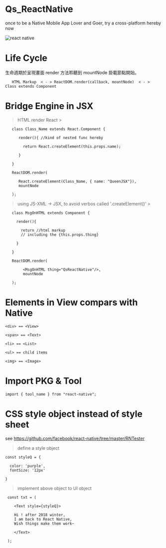 # Qs_ReactNative
once to be a Native Mobile App Lover and Goer, try a cross-platform hereby now

![react native](https://vincent.fishboneapps.com/images/learning/reactNative/reactnativeday7.png)

# Life Cycle


生命週期於呈現畫面 render 方法聆聽到 mountNode 掛載節點開始。
                          
 
       HTML Markup  < - > ReactDOM.render(callback, mountNode)  < - >  Class extends Component
       

# Bridge Engine in JSX

> HTML render React >

       class Class_Name extends React.Component {
       
          render(){ //kind of nested func hereby
          
            return React.createElement(this.props.name);
          
          }
       
       }
       
       ReactDOM.render(
       
          React.createElement(Class_Name, { name: "QueenJSX"}),
          mountNode
        
       );

> using JS-XML -> JSX, to avoid verbos called '.createElement()' >

       class MsgOnHTML extends Component {
       
         render(){
         
           return //html markup 
           // including the {this.props.thing}
         
         }
       
       }
       
       ReactDOM.render(
       
            <MsgOnHTML thing="QsReactNative"/>,
            mountNode
       
       );
       
# Elements in View compars with Native

    <div> == <View>

    <span> == <Text>

    <li> == <List>

    <ul> == child items

    <img> == <Image>
 
# Import PKG & Tool

    import { tool_name } from "react-native";
    
# CSS style object instead of style sheet

see <https://github.com/facebook/react-native/tree/master/RNTester>

> define a style object

    const styleQ = {
    
      color: 'purple',
      fontSize: '12px'
    
    }

> implement above object to UI object

     const txt = (
     
        <Text style={styleQ}>
        
        Hi ! after 2018 winter,
        I am back to React Native,
        Wish things make them work~
        
        </Text>
     
     ); 
 
